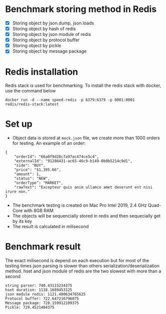 # Benchmark storing method in Redis
- [x] Storing object by json.dump, json.loads
- [x] Storing object by hash of redis
- [x] Storing object by json module of redis
- [x] Storing object by protocol buffer
- [x] Storing object by pickle
- [x] Storing object by message package  
# Redis installation
Redis stack is used for benchmarking. To install the redis stack with docker, use the command below
```
docker run -d --name speed-redis -p 6379:6379 -p 8001:8001 redis/redis-stack:latest
```
# Set up
- Object data is stored at ```mock.json``` file, we create more than 1000 orders for testing. An example of an order:
```
{
    "orderId": "66a0f9d28c7a97ac474ce5c4",
    "externalId": "91286431-ac65-46c9-b149-0b0b5214c9d1",
    "side": "BUY",
    "price": "$1,395.66",
    "amount": 1,
    "status": "NEW",
    "orderType": "MARKET",
    "rawText": "Excepteur quis anim ullamco amet deserunt est nisi irure non."
}
```

- The benchmark testing is created on Mac Pro Intel 2019, 2.4 GHz Quad-Core with 8GB RAM
- The objects will be sequencially stored in redis and then sequecially get by its key
- The result is calculated in milisecond
# Benchmark result
The exact milisecond is depend on each execution but for most of the testing times json parsing is slower than others serialization/deserialization method. hset and json module of redis are the two slowest with more than a second
```
string parser: 740.43115234375
hset duration: 1118.1689453125
json module redis: 1121.400634765625
Protocol buffer: 722.647216796875
Message package: 728.159912109375
Pickle: 729.4521484375
```
